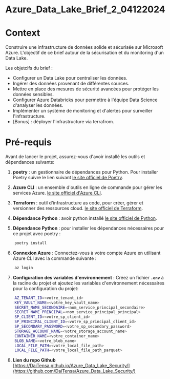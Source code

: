 # Azure_Data_Lake_Brief_2_04122024

# Context

Construire une infrastructure de données solide et sécurisée sur Microsoft Azure. L'objectif de ce brief autour de la sécurisation et du monitoring d'un Data Lake.

Les objetcifs du brief :
- Configurer un Data Lake pour centraliser les données. 
- Ingérer des données provenant de différentes sources.
- Mettre en place des mesures de sécurité avancées pour protéger les données sensibles.
- Configurer Azure Databricks pour permettre à l'équipe Data Science d'analyser les données.
- Implémenter un système de monitoring et d'alertes pour surveiller l'infrastructure.
- [Bonus] : déployer l'infrastructure via terrafrom.

# Pré-requis
Avant de lancer le projet, assurez-vous d'avoir installé les outils et dépendances suivants:

1. **poetry** : un gestionnaire de dépendances pour Python. Pour installer Poetry suivre le lien suivant [le site officiel de Poetry](https://python-poetry.org/docs/#installation).

2. **Azure CLI** : un ensemble d'outils en ligne de commande pour gérer les services Azure. [le site officiel d'Azure CLI](https://docs.microsoft.com/fr-fr/cli/azure/install-azure-cli).

3. **Terraform** : outil d'infrastructure as code, pour créer, gérer et versionner des ressources cloud. [le site officiel de Terraform](https://learn.hashicorp.com/tutorials/terraform/install-cli).

4. **Dépendance Python** : avoir python installé [le site officiel de Python](https://www.python.org/downloads/).

5. **Dépendance Python** : pour installer les dépendances nécessaires pour ce projet avec poetry :

```sh
    poetry install
```

6. **Connexion Azure** : Connectez-vous à votre compte Azure en utilisant Azure CLI avec la commande suivante :

```sh
    az login
```

7. **Configuration des variables d'environnement** : Créez un fichier **`.env`** à la racine du projet et ajoutez les variables d'environnement nécessaires pour la configuration du projet:
```sh
    AZ_TENANT_ID=<votre_tenant_id>
    KEY_VAULT_NAME=<votre_key_vault_name>
    SECRET_NAME_SECONDAIRE=<nom_service_principal_secondaire>
    SECRET_NAME_PRINCIPAL=<nom_service_principal_principal>
    SP_CLIENT_ID=<votre_sp_client_id>
    SP_PRINCIPAL_CLIENT_ID=<votre_sp_principal_client_id>
    SP_SECONDARY_PASSWORD=<votre_sp_secondary_password>
    STORAGE_ACCOUNT_NAME=<votre_storage_account_name>
    CONTAINER_NAME=<votre_container_name>
    BLOB_NAME=<votre_blob_name>
    LOCAL_FILE_PATH=<votre_local_file_path>
    LOCAL_FILE_PATH=<votre_local_file_path_parquet>
```

8. **Lien du repo Github**
[https://DaiTensa.github.io/Azure_Data_Lake_Security/](https://github.com/DaiTensa/Azure_Data_Lake_Security/)

